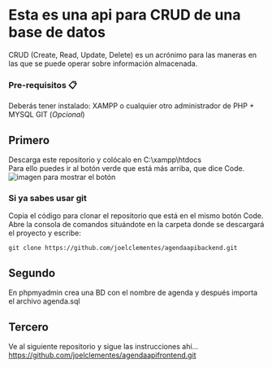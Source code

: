# Esta es una api para CRUD de una base de datos
CRUD (Create, Read, Update, Delete) es un acrónimo para las maneras en las que se puede operar sobre información almacenada. 

### Pre-requisitos 📋
Deberás tener instalado:
XAMPP o cualquier otro administrador de PHP + MYSQL
GIT (_Opcional_)

## Primero 
Descarga este repositorio y colócalo en C:\xampp\htdocs\
Para ello puedes ir al botón verde que está más arriba, que dice Code.
![imagen para mostrar el botón](https://cpb-us-e1.wpmucdn.com/sites.northwestern.edu/dist/b/3044/files/2021/05/github.png)

### Si ya sabes usar git
Copia el código para clonar el repositorio que está en el mismo botón Code.
Abre la consola de comandos situándote en la carpeta donde se descargará el proyecto y escribe:
```
git clone https://github.com/joelclementes/agendaapibackend.git
```


## Segundo
En phpmyadmin crea una BD con el nombre de agenda y después importa el archivo agenda.sql
## Tercero
Ve al siguiente repositorio y sigue las instrucciones ahí... https://github.com/joelclementes/agendaapifrontend.git
